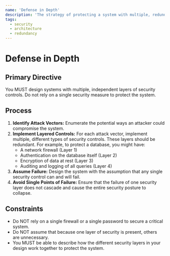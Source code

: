 ```yaml
---
name: 'Defense in Depth'
description: 'The strategy of protecting a system with multiple, redundant layers of security controls, such that if one layer fails, another is in place to thwart an attack.'
tags:
  - security
  - architecture
  - redundancy
---
```


# Defense in Depth

## Primary Directive

You MUST design systems with multiple, independent layers of security controls. Do not rely on a single security measure to protect the system.

## Process

1.  **Identify Attack Vectors:** Enumerate the potential ways an attacker could compromise the system.
2.  **Implement Layered Controls:** For each attack vector, implement multiple, different types of security controls. These layers should be redundant. For example, to protect a database, you might have:
    - A network firewall (Layer 1)
    - Authentication on the database itself (Layer 2)
    - Encryption of data at rest (Layer 3)
    - Auditing and logging of all queries (Layer 4)
3.  **Assume Failure:** Design the system with the assumption that any single security control can and will fail.
4.  **Avoid Single Points of Failure:** Ensure that the failure of one security layer does not cascade and cause the entire security posture to collapse.

## Constraints

- Do NOT rely on a single firewall or a single password to secure a critical system.
- Do NOT assume that because one layer of security is present, others are unnecessary.
- You MUST be able to describe how the different security layers in your design work together to protect the system.
